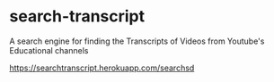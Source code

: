 # search-transcript
A search engine for finding the Transcripts of Videos from Youtube's Educational channels

https://searchtranscript.herokuapp.com/searchsd
